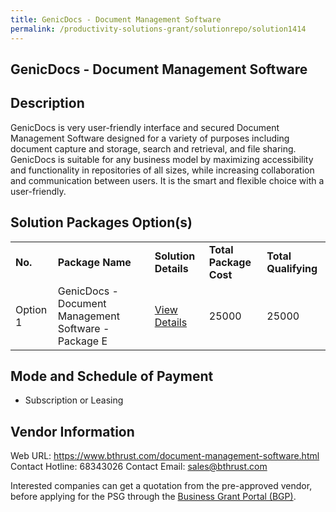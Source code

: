 ```yaml
---
title: GenicDocs - Document Management Software
permalink: /productivity-solutions-grant/solutionrepo/solution1414
---
```


## GenicDocs - Document Management Software

## Description

GenicDocs is very user-friendly interface and secured Document Management Software designed for a variety of purposes including document capture and storage, search and retrieval, and file sharing. GenicDocs is suitable for any business model by maximizing accessibility and functionality in repositories of all sizes, while increasing collaboration and communication between users. It is the smart and flexible choice with a user-friendly.

## Solution Packages Option(s)

<table>
<tr>
<td><b>No.</b></td>
<td><b>Package Name</b></td>
<td><b>Solution Details</b></td>
<td><b>Total Package Cost</b></td>
<td><b>Total Qualifying</b></td>
</tr>
<tr>
<td>Option 1</td>
<td>GenicDocs - Document Management Software - Package E</td>
<td><a href='https://www.gobusiness.gov.sg/images/psg/Desensitised_Business_Thrust_Annex_3_CR_wef_23_September_2021_Part_5.pdf'>View Details</a></td>
<td>25000</td>
<td>25000</td>
</tr>
</table>

## Mode and Schedule of Payment

 - Subscription or Leasing

## Vendor Information

 Web URL: https://www.bthrust.com/document-management-software.html
Contact Hotline: 68343026 
Contact Email: sales@bthrust.com


Interested companies can get a quotation from the pre-approved vendor, before applying for the PSG through the <a href='https://www.businessgrants.gov.sg/'>Business Grant Portal (BGP)</a>.
<script src="/jquery/resize-tables.js"></script>
